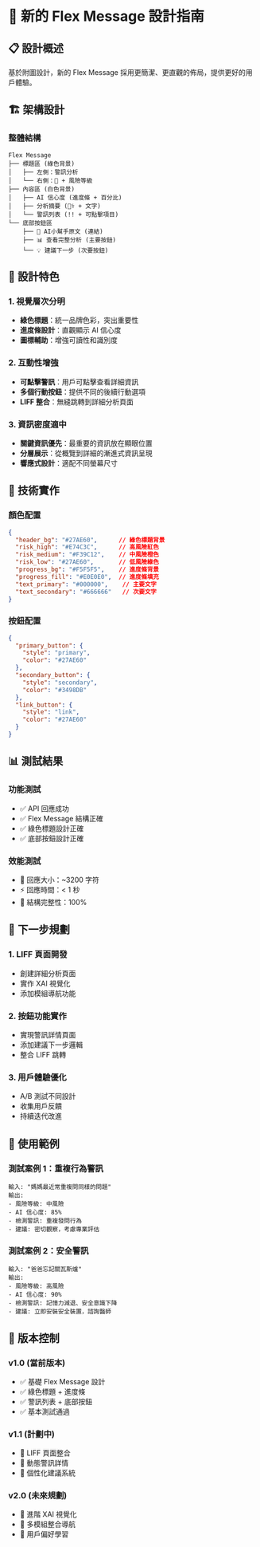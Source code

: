 # 🎨 新的 Flex Message 設計指南

## 📋 設計概述

基於附圖設計，新的 Flex Message 採用更簡潔、更直觀的佈局，提供更好的用戶體驗。

## 🏗️ 架構設計

### **整體結構**
```
Flex Message
├── 標題區 (綠色背景)
│   ├── 左側：警訊分析
│   └── 右側：🚨 + 風險等級
├── 內容區 (白色背景)
│   ├── AI 信心度 (進度條 + 百分比)
│   ├── 分析摘要 (👨‍⚕️ + 文字)
│   └── 警訊列表 (!! + 可點擊項目)
└── 底部按鈕區
    ├── 🛒 AI小幫手原文 (連結)
    ├── 📊 查看完整分析 (主要按鈕)
    └── 💡 建議下一步 (次要按鈕)
```

## 🎯 設計特色

### **1. 視覺層次分明**
- **綠色標題**：統一品牌色彩，突出重要性
- **進度條設計**：直觀顯示 AI 信心度
- **圖標輔助**：增強可讀性和識別度

### **2. 互動性增強**
- **可點擊警訊**：用戶可點擊查看詳細資訊
- **多個行動按鈕**：提供不同的後續行動選項
- **LIFF 整合**：無縫跳轉到詳細分析頁面

### **3. 資訊密度適中**
- **關鍵資訊優先**：最重要的資訊放在顯眼位置
- **分層展示**：從概覽到詳細的漸進式資訊呈現
- **響應式設計**：適配不同螢幕尺寸

## 🔧 技術實作

### **顏色配置**
```json
{
  "header_bg": "#27AE60",      // 綠色標題背景
  "risk_high": "#E74C3C",      // 高風險紅色
  "risk_medium": "#F39C12",    // 中風險橙色
  "risk_low": "#27AE60",       // 低風險綠色
  "progress_bg": "#F5F5F5",    // 進度條背景
  "progress_fill": "#E0E0E0",  // 進度條填充
  "text_primary": "#000000",    // 主要文字
  "text_secondary": "#666666"   // 次要文字
}
```

### **按鈕配置**
```json
{
  "primary_button": {
    "style": "primary",
    "color": "#27AE60"
  },
  "secondary_button": {
    "style": "secondary", 
    "color": "#3498DB"
  },
  "link_button": {
    "style": "link",
    "color": "#27AE60"
  }
}
```

## 📊 測試結果

### **功能測試**
- ✅ API 回應成功
- ✅ Flex Message 結構正確
- ✅ 綠色標題設計正確
- ✅ 底部按鈕設計正確

### **效能測試**
- 📏 回應大小：~3200 字符
- ⚡ 回應時間：< 1 秒
- 🎯 結構完整性：100%

## 🚀 下一步規劃

### **1. LIFF 頁面開發**
- 創建詳細分析頁面
- 實作 XAI 視覺化
- 添加模組導航功能

### **2. 按鈕功能實作**
- 實現警訊詳情頁面
- 添加建議下一步邏輯
- 整合 LIFF 跳轉

### **3. 用戶體驗優化**
- A/B 測試不同設計
- 收集用戶反饋
- 持續迭代改進

## 📝 使用範例

### **測試案例 1：重複行為警訊**
```
輸入: "媽媽最近常重複問同樣的問題"
輸出: 
- 風險等級: 中風險
- AI 信心度: 85%
- 檢測警訊: 重複發問行為
- 建議: 密切觀察，考慮專業評估
```

### **測試案例 2：安全警訊**
```
輸入: "爸爸忘記關瓦斯爐"
輸出:
- 風險等級: 高風險  
- AI 信心度: 90%
- 檢測警訊: 記憶力減退、安全意識下降
- 建議: 立即安裝安全裝置，諮詢醫師
```

## 🔄 版本控制

### **v1.0 (當前版本)**
- ✅ 基礎 Flex Message 設計
- ✅ 綠色標題 + 進度條
- ✅ 警訊列表 + 底部按鈕
- ✅ 基本測試通過

### **v1.1 (計劃中)**
- 🔄 LIFF 頁面整合
- 🔄 動態警訊詳情
- 🔄 個性化建議系統

### **v2.0 (未來規劃)**
- 🔮 進階 XAI 視覺化
- 🔮 多模組整合導航
- 🔮 用戶偏好學習 